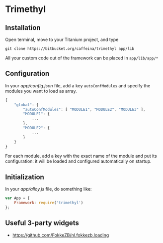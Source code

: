 # Trimethyl

## Installation

Open terminal, move to your Titanium project, and type

```
git clone https://bitbucket.org/caffeina/trimethyl app/lib
```

All your custom code out of the framework can be placed in `app/lib/app/*` 

## Configuration

In your *app/config.json* file, add a key `autoConfModules` and specify the modules you want to load as array.

```javascript
{
	"global": {
		"autoConfModules": [ "MODULE1", "MODULE2", "MODULE3" ],
		"MODULE1": {
			...
		},
		"MODULE2": {
			...
		}
	}
}
```

For each module, add a key with the exact name of the module and put its configuration: it will be loaded and configured automatically on startup.

## Initialization

In your *app/alloy.js* file, do something like:

```javascript
var App = {
	Framework: require('trimethyl')
};
```


## Useful 3-party widgets

* https://github.com/FokkeZB/nl.fokkezb.loading
